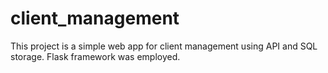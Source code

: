 # client_management
This project is a simple web app for client management using API and SQL storage.
Flask framework was employed.
